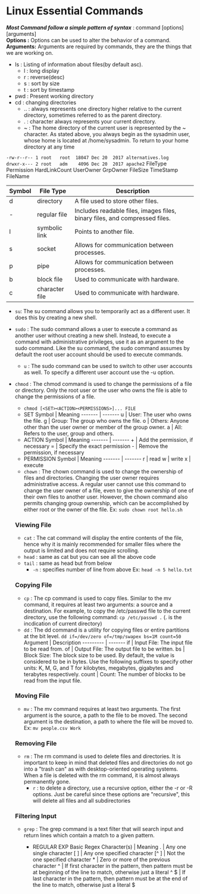 # Linux Essential Commands

***Most Command follow a simple pattern of syntax*** : command [options] [arguments] \
**Options :** Options can be used to alter the behavior of a command. \
**Arguments:** Arguments are required by commands, they are the things that we are working on.

- ls : Listing of information about files(by default asc).
    - l : long display
    - r : reverse(desc)
    - s : sort by size
    - t : sort by timestamp
- pwd : Present working directory
- cd : changing directories
    - .. : always represents one directory higher relative to the current directory, sometimes referred to as the parent directory.
    - . : character always represents your current directory.
    - ~ : The home directory of the current user is represented by the ~ character. As stated above, you always begin as the sysadmin user, whose home is located at /home/sysadmin. To return to your home directory at any time

`-rw-r--r-- 1 root   root  18047 Dec 20  2017 alternatives.log`       
`drwxr-x--- 2 root   adm    4096 Dec 20  2017 apache2`
FileType Permission HardLinkCount UserOwner GrpOwner FileSize TimeStamp FileName 

Symbol | File Type | Description
------- | --------- | ----------
d | directory | A file used to store other files. 
\- | regular file | Includes readable files, images files, binary files, and compressed files. 
l | symbolic link | Points to another file. 
s | socket | Allows for communication between processes. 
p | pipe | Allows for communication between processes. 
b | block file | Used to communicate with hardware. 
c | character file | Used to communicate with hardware. 

- `su`: The su command allows you to temporarily act as a different user. It does this by creating a new shell.
- `sudo` : The sudo command allows a user to execute a command as another user without creating a new shell. Instead, to execute a command with administrative privileges, use it as an argument to the sudo command. Like the su command, the sudo command assumes by default the root user account should be used to execute commands.
    - `u` : The sudo command can be used to switch to other user accounts as well. To specify a different user account use the -u option.

- `chmod` : The chmod command is used to change the permissions of a file or directory. Only the root user or the user who owns the file is able to change the permissions of a file.
    - `chmod [<SET><ACTION><PERMISSIONS>]... FILE`
    - SET
        Symbol | Meaning
        ------- | -------
        u | User: The user who owns the file.
        g | Group: The group who owns the file.
        o | Others: Anyone other than the user owner or member of the group owner.
        a | All: Refers to the user, group and others.
    - ACTION
        Symbol | Meaning
        ------- | -------
        \+ | Add the permission, if necessary
        = | Specify the exact permission
        \- | Remove the permission, if necessary
    - PERMISSION
        Symbol | Meaning
        ------- | -------
        r | read
        w | write
        x | execute
    - `chown` : The chown command is used to change the ownership of files and directories. Changing the user owner requires administrative access. A regular user cannot use this command to change the user owner of a file, even to give the ownership of one of their own files to another user. However, the chown command also permits changing group ownership, which can be accomplished by either root or the owner of the file.
        Ex: `sudo chown root hello.sh`

    ### Viewing File

    - `cat` : The cat command will display the entire contents of the file, hence why it is mainly recommended for smaller files where the output is limited and does not require scrolling.
    - `head` : same as cat but you can see all the above code
    - `tail` : same as head but from below
        - `-n` : specifies number of line from above
        Ex: `head -n 5 hello.txt`
    
    ### Copying File

    - `cp` : The cp command is used to copy files. Similar to the mv command, it requires at least two arguments: a source and a destination. For example, to copy the /etc/passwd file to the current directory, use the following command: 
            `cp /etc/passwd .` (. is the incdication of current directory)
    - `dd` : The dd command is a utility for copying files or entire partitions at the bit level.
            `dd if=/dev/zero of=/tmp/swapex bs=1M count=50`
        Argument | Description
        --------- | -------
        if | Input File: The input file to be read from.
        of | Output File: The output file to be written.
        bs | Block Size: The block size to be used. By default, the value is considered to be in bytes. Use the     following suffixes to specify other units: K, M, G, and T for kilobytes, megabytes, gigabytes and terabytes respectively.
        count | Count: The number of blocks to be read from the input file.   

    ### Moving File

    - `mv` : The mv command requires at least two arguments. The first argument is the source, a path to the file to be moved. The second argument is the destination, a path to where the file will be moved to. 
        Ex: `mv people.csv Work`
    
    ### Removing File

    - `rm` : The rm command is used to delete files and directories. It is important to keep in mind that deleted files and directories do not go into a "trash can" as with desktop-oriented operating systems. When a file is deleted with the rm command, it is almost always permanently gone.
        - `r` : to delete a directory, use a recursive option, either the -r or -R options. Just be careful since these options are "recursive", this will delete all files and all subdirectories
    
    ### Filtering Input

    - `grep` : The grep command is a text filter that will search input and return lines which contain a match to a given pattern.

        - REGULAR EXP
            Basic Regex Character(s) | Meaning
            . | Any one single character
            [ ] | Any one specified character
            [^ ] | Not the one specified character
            \* | Zero or more of the previous character
            ^ | If first character in the pattern, then pattern must be at beginning of the line to match, otherwise just a literal ^
            $ | If last character in the pattern, then pattern must be at the end of the line to match, otherwise just a literal $


    
